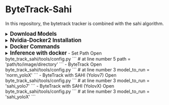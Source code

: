 # ByteTrack-Sahi
In this repository, the bytetrack tracker is combined with the sahi algorithm.
<details>
<summary>
<big><b>Download Models</b></big>
</summary>  

- Download <a href="https://github.com/WongKinYiu/yolov7/releases/download/v0.1/yolov7-e6e.pt">Yolov7-E6E</a> and put it under <a href="https://github.com/danial880/ByteTrack-Sahi/tree/main/byte_track_sahi/yolo_models">yolo_models</a> folder  

- Download [bytetrack_x_mot20](https://drive.google.com/file/d/1HX2_JpMOjOIj1Z9rJjoet9XNy_cCAs5U/view?usp=sharing) and put it under [pretrained](https://github.com/danial880/ByteTrack-Sahi/tree/main/byte_track_sahi/pretrained) folder  

</details>  

<details>

<summary>
<big><b>Nvidia-Docker2 Installation</b></big>
</summary>  

```
distribution=$(. /etc/os-release;echo $ID$VERSION_ID) \
      && curl -fsSL https://nvidia.github.io/libnvidia-container/gpgkey | sudo gpg --dearmor -o /usr/share/keyrings/nvidia-container-toolkit-keyring.gpg \
      && curl -s -L https://nvidia.github.io/libnvidia-container/$distribution/libnvidia-container.list | \
            sed 's#deb https://#deb [signed-by=/usr/share/keyrings/nvidia-container-toolkit-keyring.gpg] https://#g' | \
            sudo tee /etc/apt/sources.list.d/nvidia-container-toolkit.listdir
```

```
sudo apt-get update
```
```
sudo apt-get install -y nvidia-docker2
```
```
sudo systemctl restart docker
```
</details>  

  


<details>

<summary>
<big><b>Docker Commands</b></big>
</summary>  

Note: Docker-compose version >=1.28  

- Install
```js
  sudo docker-compose up --build
```
- Run
```js
  sudo docker-compose up 
```
- Close
```js
  sudo docker-compose down
```
</details> 

<details>

<summary>
<big><b>Inference with docker</b></big>
- Set Path
Open byte_track_sahi/tools/config.py
```
# at line number 5
path = 'path/to/image/directory'
```
- ByteTrack
Open byte_track_sahi/tools/config.py
```
# at line number 3
model_to_run = 'norm_yoloX'
```
- ByteTrack with SAHI (Yolov7)
Open byte_track_sahi/tools/config.py
```
# at line number 3
model_to_run = 'sahi_yolo7'
```
- ByteTrack with SAHI (YolovX)
Open byte_track_sahi/tools/config.py
```
# at line number 3
model_to_run = 'sahi_yoloX'
```
